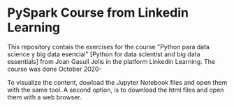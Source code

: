 # PySpark Course from Linkedin Learning
This repository contais the exercises for the course "Python para data science y big data esencial" [Python for data scientist and big data essentials] from Joan Gasull Jolis in the platform Linkedin Learning. The course was done October 2020-

To visualize the content, dowload the Jupyter Notebook files and open them with the same tool. A second option, is to download the html files and open them with a web browser.
